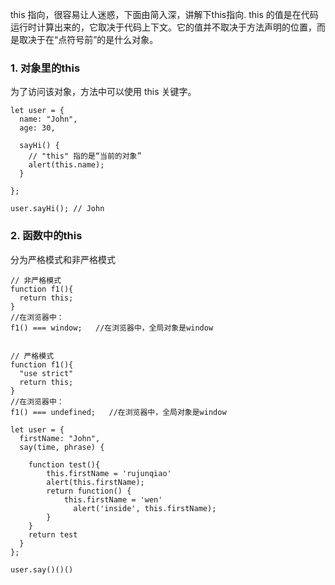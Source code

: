 this 指向，很容易让人迷惑，下面由简入深，讲解下this指向. 
this 的值是在代码运行时计算出来的，它取决于代码上下文。它的值并不取决于方法声明的位置，而是取决于在“点符号前”的是什么对象。

### 1. 对象里的this
为了访问该对象，方法中可以使用 this 关键字。
```
let user = {
  name: "John",
  age: 30,

  sayHi() {
    // "this" 指的是“当前的对象”
    alert(this.name);
  }

};

user.sayHi(); // John
```
### 2. 函数中的this
分为严格模式和非严格模式
```
// 非严格模式
function f1(){
  return this;
}
//在浏览器中：
f1() === window;   //在浏览器中，全局对象是window


// 严格模式
function f1(){
  "use strict"
  return this;
}
//在浏览器中：
f1() === undefined;   //在浏览器中，全局对象是window
```



```
let user = {
  firstName: "John",
  say(time, phrase) {
    
    function test(){
        this.firstName = 'rujunqiao'
        alert(this.firstName);
        return function() {
            this.firstName = 'wen'
              alert('inside', this.firstName);
        }
    }
    return test
  }
};

user.say()()()
```